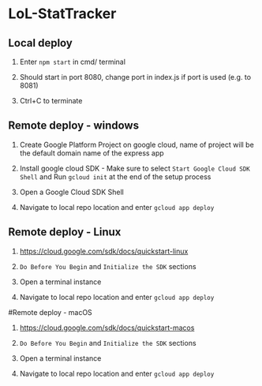 # LoL-StatTracker

## Local deploy
1. Enter `npm start` in cmd/ terminal

2. Should start in port 8080, change port in index.js if port is used (e.g. to 8081) 

3. Ctrl+C to terminate

## Remote deploy - windows
1. Create Google Platform Project on google cloud, name of project will be the default domain name of the express app

2. Install google cloud SDK - Make sure to select `Start Google Cloud SDK Shell` and Run `gcloud init` at the end of the setup process

3. Open a Google Cloud SDK Shell

4. Navigate to local repo location and enter `gcloud app deploy`

## Remote deploy - Linux
1. https://cloud.google.com/sdk/docs/quickstart-linux

2. `Do Before You Begin` and `Initialize the SDK` sections

3. Open a terminal instance

4. Navigate to local repo location and enter `gcloud app deploy`

#Remote deploy - macOS
1. https://cloud.google.com/sdk/docs/quickstart-macos

2. `Do Before You Begin` and `Initialize the SDK` sections

3. Open a terminal instance

4. Navigate to local repo location and enter `gcloud app deploy`